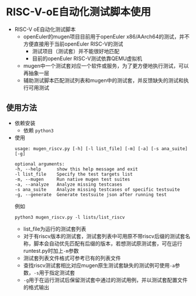 # RISC-V-oE自动化测试脚本使用  
- RISC-V oE自动化测试脚本  
    - openEuler的mugen项目目前用于openEuler x86/AArch64的测试，并不方便直接用于当前openEuler RISC-V的测试  
        - 测试项目（测试套）并不能很好地匹配  
        - 目前的openEuler RISC-V测试依靠QEMU虚拟机
    - mugen中一个测试套对应一个软件或服务，为了更方便地执行测试，可以再抽象一层  
    - 辅助测试脚本匹配测试列表和mugen中的测试套，并反馈缺失的测试和执行可用测试  
## 使用方法  
- 依赖安装  
    - 依赖 ```python3```  
- 使用  
    ```shell  
    usage: mugen_riscv.py [-h] [-l list_file] [-m] [-a] [-s ana_suite] [-g]

    optional arguments:
    -h, --help      show this help message and exit
    -l list_file    Specify the test targets list
    -m, --mugen     Run native mugen test suites
    -a, --analyze   Analyze missing testcases
    -s ana_suite    Analyze missing testcases of specific testsuite
    -g, --generate  Generate testsuite json after running test
    ```  
    例如
    ```shell
    python3 mugen_riscv.py -l lists/list_riscv
    ```
    - list_file为运行的测试套列表  
    - 对于有riscv版本的测试套，测试套列表中可用原不带riscv后缀的测试套名称，脚本会自动优先匹配有后缀的版本，若想测试原测试套，可在运行runtest.py时加上```-m```参数  
    - 测试套列表文件格式可参考已有的列表文件  
    - 查找riscv测试套相比对应mugen原生测试套缺失的测试例可使用```-a```参数，```-s```用于指定测试套  
    - ```-g```用于在运行测试后保留测试套中通过的测试用例，并以测试套配置文件的格式输出  